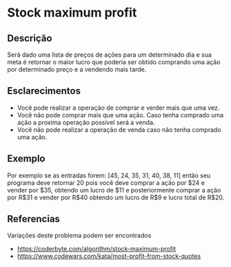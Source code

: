 # Stock maximum profit

## Descrição

Será dado uma lista de preços de ações para um determinado dia e sua meta é retornar o maior lucro que poderia ser obtido comprando uma ação por determinado preço e a vendendo mais tarde. 

## Esclarecimentos

- Você pode realizar a operação de comprar e verder mais que uma vez. 
- Você não pode comprar mais que uma ação. Caso tenha comprado uma ação a proxima operação possível será a venda. 
- Você não pode realizar a operação de venda caso não tenha comprado uma ação. 

## Exemplo

Por exemplo se as entradas forem:  [45, 24, 35, 31, 40, 38, 11] então seu programa deve retornar 20 pois você deve comprar a ação por \$24 e vender por \$35, obtendo um lucro de $11 e posteriormente comprar a ação por R\$31 e vender por R\$40 obtendo um lucro de R\$9 e lucro total de R\$20.

## Referencias

Variações deste problema podem ser encontrados

- https://coderbyte.com/algorithm/stock-maximum-profit
- https://www.codewars.com/kata/most-profit-from-stock-quotes